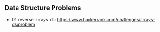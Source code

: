 ## Data Structure Problems

  * 01_reverse_arrays_ds: https://www.hackerrank.com/challenges/arrays-ds/problem
